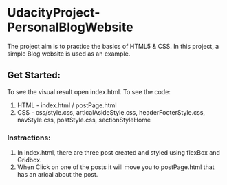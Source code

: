# UdacityProject-PersonalBlogWebsite

The project aim is to practice the basics of HTML5 & CSS. In this project, a simple Blog website is used as an example.

## Get Started:

To see the visual result open index.html.
To see the code:

1. HTML - index.html / postPage.html
2. CSS - css/style.css, articalAsideStyle.css, headerFooterStyle.css, navStyle.css, postStyle.css, sectionStyleHome

### Instractions:

1. In index.html, there are three post created and styled using flexBox and Gridbox.
2. When Click on one of the posts it will move you to postPage.html that has an arical about the post.
